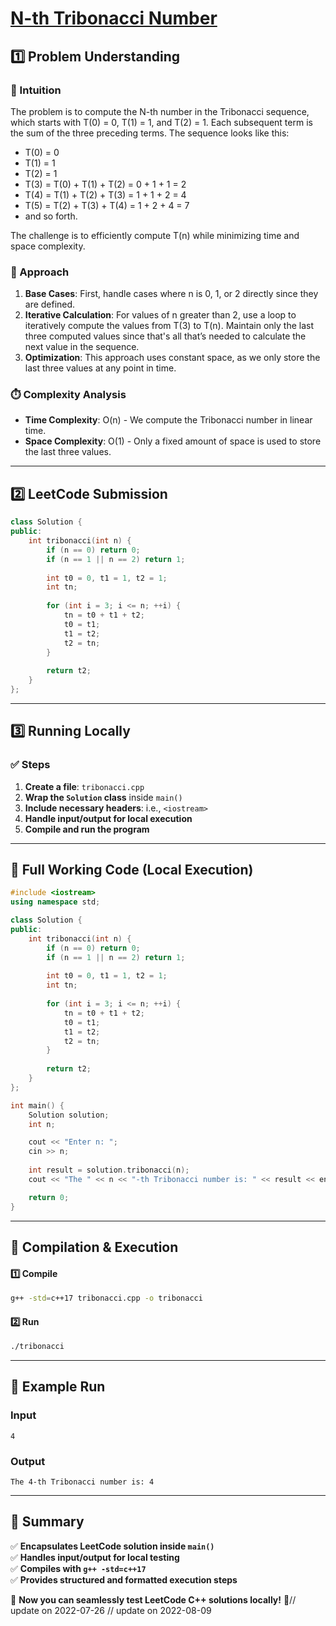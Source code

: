 # **[N-th Tribonacci Number](https://leetcode.com/problems/n-th-tribonacci-number/description/)**  

## **1️⃣ Problem Understanding**  
### **📌 Intuition**  
The problem is to compute the N-th number in the Tribonacci sequence, which starts with T(0) = 0, T(1) = 1, and T(2) = 1. Each subsequent term is the sum of the three preceding terms. The sequence looks like this:  
- T(0) = 0  
- T(1) = 1  
- T(2) = 1  
- T(3) = T(0) + T(1) + T(2) = 0 + 1 + 1 = 2  
- T(4) = T(1) + T(2) + T(3) = 1 + 1 + 2 = 4  
- T(5) = T(2) + T(3) + T(4) = 1 + 2 + 4 = 7  
- and so forth.

The challenge is to efficiently compute T(n) while minimizing time and space complexity.

### **🚀 Approach**  
1. **Base Cases**: First, handle cases where n is 0, 1, or 2 directly since they are defined.
2. **Iterative Calculation**: For values of n greater than 2, use a loop to iteratively compute the values from T(3) to T(n). Maintain only the last three computed values since that's all that’s needed to calculate the next value in the sequence.
3. **Optimization**: This approach uses constant space, as we only store the last three values at any point in time.

### **⏱️ Complexity Analysis**  
- **Time Complexity**: O(n) - We compute the Tribonacci number in linear time.
- **Space Complexity**: O(1) - Only a fixed amount of space is used to store the last three values.

---

## **2️⃣ LeetCode Submission**  
```cpp
class Solution {
public:
    int tribonacci(int n) {
        if (n == 0) return 0;
        if (n == 1 || n == 2) return 1;
        
        int t0 = 0, t1 = 1, t2 = 1;
        int tn;
        
        for (int i = 3; i <= n; ++i) {
            tn = t0 + t1 + t2;
            t0 = t1;
            t1 = t2;
            t2 = tn;
        }
        
        return t2;
    }
};  
```

---

## **3️⃣ Running Locally**  
### **✅ Steps**  
1. **Create a file**: `tribonacci.cpp`  
2. **Wrap the `Solution` class** inside `main()`  
3. **Include necessary headers**: i.e., `<iostream>`  
4. **Handle input/output for local execution**  
5. **Compile and run the program**  

---  

## **📝 Full Working Code (Local Execution)**  
```cpp
#include <iostream>
using namespace std;

class Solution {
public:
    int tribonacci(int n) {
        if (n == 0) return 0;
        if (n == 1 || n == 2) return 1;
        
        int t0 = 0, t1 = 1, t2 = 1;
        int tn;
        
        for (int i = 3; i <= n; ++i) {
            tn = t0 + t1 + t2;
            t0 = t1;
            t1 = t2;
            t2 = tn;
        }
        
        return t2;
    }
};

int main() {
    Solution solution;
    int n;

    cout << "Enter n: ";
    cin >> n;
  
    int result = solution.tribonacci(n);
    cout << "The " << n << "-th Tribonacci number is: " << result << endl;

    return 0;
}
```

---

## **🔧 Compilation & Execution**  
#### **1️⃣ Compile**  
```bash
g++ -std=c++17 tribonacci.cpp -o tribonacci
```  

#### **2️⃣ Run**  
```bash
./tribonacci
```  

---

## **🎯 Example Run**  
### **Input**  
```
4
```  
### **Output**  
```
The 4-th Tribonacci number is: 4
```  

---  

## **📌 Summary**  
✅ **Encapsulates LeetCode solution inside `main()`**  
✅ **Handles input/output for local testing**  
✅ **Compiles with `g++ -std=c++17`**  
✅ **Provides structured and formatted execution steps**  

🚀 **Now you can seamlessly test LeetCode C++ solutions locally!** 🚀// update on 2022-07-26
// update on 2022-08-09
